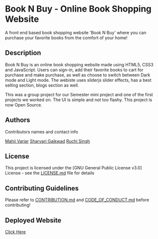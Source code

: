 # Book N Buy - Online Book Shopping Website

A front end based book shopping website 'Book N Buy' where you can purchase your favorite books from the comfort of your home!

## Description

Book N Buy is an online book shopping website made using HTML5, CSS3 and JavaScript. Users can sign-in, add their favorite books to cart for purchase and make purchase, as well as choose to switch between Dark mode and Light mode. The webiste uses sliderjs slider effects, has a best selling section, blogs section as well.

This was a group project for our Semester mini project and one of the first projects we worked on. The UI is simple and not too flashy. This project is now Open Source.

## Authors

Contributors names and contact info

[Mahii Variar](https://github.com/mahiiverse1)
[Sharvari Gaikwad](https://github.com/Sharvari1592)
[Ruchi Singh](https://github.com/Ruchi06Singh)

## License

This project is licensed under the [GNU General Public License v3.0] License - see the [LICENSE.md](https://github.com/mahiiverse1/booknbuy-website/blob/master/LICENSE) file for details

## Contributing Guidelines

Please refer to [CONTRIBUTION.md](https://github.com/mahiiverse1/booknbuy-website/blob/master/CONTRIBUTING.md) and [CODE_OF_CONDUCT.md](https://github.com/mahiiverse1/booknbuy-website/blob/master/CODE_OF_CONDUCT.md) before contributing!

## Deployed Website

[Click Here](https://booknbuy.000webhostapp.com/)
